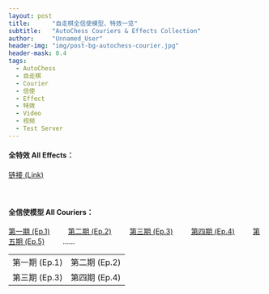 ```yaml
---
layout: post
title: 		"自走棋全信使模型、特效一览"
subtitle: 	"AutoChess Couriers & Effects Collection"
author: 	"Unnamed_User"
header-img: "img/post-bg-autochess-courier.jpg"
header-mask: 0.4
tags:
  - AutoChess
  - 自走棋
  - Courier
  - 信使
  - Effect
  - 特效
  - Video
  - 视频
  - Test Server
---
```


#### 全特效 All Effects： 
[链接 (Link)](http://t.cn/ExYaXF4) 

　

#### 全信使模型 All Couriers： 
[第一期 (Ep.1)][1] 　　 [第二期 (Ep.2)][2] 　　 [第三期 (Ep.3)][3] 　　 [第四期 (Ep.4)][4] 　　 [第五期 (Ep.5)][5] 　　 ……

<table frame="void" >
	<tr>
		<td rules="none" width="1px" style="white-space: nowrap; word-break: keep-all;">第一期 (Ep.1)</td>
		<td rules="none" width="1px" style="white-space: nowrap; word-break: keep-all;">第二期 (Ep.2)</td>
	</tr>
	<tr>
		<td width="1px" style="white-space: nowrap; word-break: keep-all;">第三期 (Ep.3)</td>
		<td width="1px" style="white-space: nowrap; word-break: keep-all;">第四期 (Ep.4)</td>
	</tr>
</table>
　

[1]: http://t.cn/EJf6tzP
[2]: http://t.cn/EiqV4Gf
[3]: http://t.cn/Ei1Afxu
[4]: http://t.cn/E63Z9Xd
[5]: http://t.cn/EXKDTKF